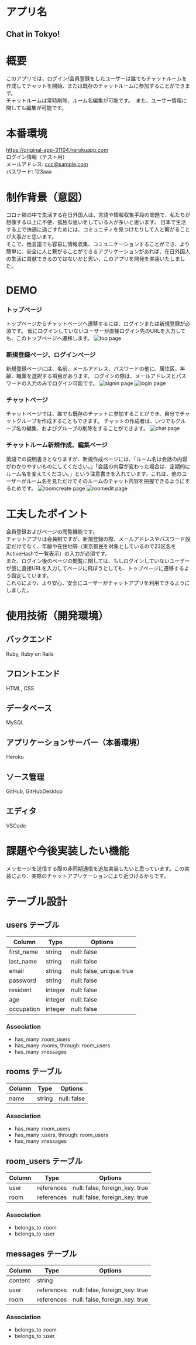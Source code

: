 # アプリ名
## Chat in Tokyo!

# 概要
このアプリでは、ログイン/会員登録をしたユーザーは誰でもチャットルームを作成してチャットを開始、または既存のチャットルームに参加することができます。
<br>チャットルームは常時削除、ルーム名編集が可能です。　また、ユーザー情報に関しても編集が可能です。

# 本番環境
https://original-app-31104.herokuapp.com
<br>ログイン情報（テスト用）
<br>メールアドレス: ccc@sample.com
<br>パスワード: 123aaa

# 制作背景（意図）
コロナ禍の中で生活する在日外国人は、言語や情報収集手段の問題で、私たちが想像する以上に不便、孤独な思いをしている人が多いと思います。
日本で生活する上で快適に過ごすためには、コミュニティを見つけたりして人と繋がることが大事だと思います。
<br>そこで、他言語でも容易に情報収集、コミュニケーションすることができ、より簡単に、安全に人と繋がることができるアプリケーションがあれば、在日外国人の生活に貢献できるのではないかと思い、このアプリを開発を実装いたしました。

# DEMO
### トップページ
トップページからチャットページへ遷移するには、ログインまたは新規登録が必須です。
仮にログインしていないユーザーが直接ログイン先のURLを入力しても、このトップページへ遷移します。
<img src="/assets/toppage.png" alt="top page" >

### 新規登録ページ、ログインページ
新規登録ページには、名前、メールアドレス、パスワードの他に、居住区、年齢、職業を選択する項目があります。
ログインの際は、メールアドレスとパスワードの入力のみでログイン可能です。
<img src="/assets/signin.png" alt="signin page" >
<img src="/assets/login.png" alt="login page" >

### チャットページ
チャットページでは、誰でも既存のチャットに参加することができ、自分でチャットグループを作成することもできます。
チャットの作成者は、いつでもグループ名の編集、およびグループの削除をすることができます。
<img src="/assets/chat.png" alt="chat page" >

### チャットルーム新規作成、編集ページ
英語での説明書きとなりますが、新規作成ページには、「ルーム名は会話の内容がわかりやすいものにしてください。」「会話の内容が変わった場合は、定期的にルーム名を変えてください。」という注意書きを入れています。これは、他のユーザーがルーム名を見ただけでそのルームのチャット内容を把握できるようにするためです。
<img src="/assets/roomcreate.png" alt="roomcreate page" >
<img src="/assets/roomedit.png" alt="roomedit page" >

# 工夫したポイント
会員登録およびページの閲覧機能です。
<br>チャットアプリは会員制ですが、新規登録の際、メールアドレスやパスワード設定だけでなく、年齢や在住地等（東京都民を対象としているので23区名をActiveHashで一覧表示）の入力が必須です。
<br>また、ログイン後のページの閲覧に関しては、もしログインしていないユーザーが仮に直接URLを入力してページに飛ぼうとしても、トップページに遷移するよう設定しています。
<br>これらにより、より安心、安全にユーザーがチャットアプリを利用できるようにしました。

# 使用技術（開発環境）
## バックエンド
Ruby, Ruby on Rails
## フロントエンド
HTML, CSS
## データベース
MySQL
## アプリケーションサーバー（本番環境）
Heroku
## ソース管理
GitHub, GitHubDesktop
## エディタ
VSCode

# 課題や今後実装したい機能
メッセージを送信する際の非同期通信を追加実装したいと思っています。この実装により、実際のチャットアプリケーションにより近づけるからです。

# テーブル設計

## users テーブル
| Column         | Type    | Options                   |
| -------------  | ------- | ------------------------- |
| first_name     | string  | null: false               |
| last_name      | string  | null: false               |
| email          | string  | null: false, unique: true |
| password       | string  | null: false               |
| resident       | integer | null: false               |
| age            | integer | null: false               |
| occupation     | integer | null: false               |
### Association
- has_many :room_users
- has_many :rooms, through: room_users
- has_many :messages



## rooms テーブル
| Column | Type   | Options     |
| ------ | ------ | ----------- |
| name   | string | null: false |
### Association
- has_many :room_users
- has_many :users, through: room_users
- has_many :messages



## room_users テーブル
| Column | Type       | Options                        |
| ------ | ---------- | ------------------------------ |
| user   | references | null: false, foreign_key: true |
| room   | references | null: false, foreign_key: true |
### Association
- belongs_to :room
- belongs_to :user



## messages テーブル
| Column  | Type       | Options                        |
| ------- | ---------- | ------------------------------ |
| content | string     |                                |
| user    | references | null: false, foreign_key: true |
| room    | references | null: false, foreign_key: true |

### Association
- belongs_to :room
- belongs_to :user
